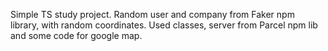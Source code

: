 Simple TS study project.
Random user and company from Faker npm library, with random coordinates. Used classes, server from Parcel npm lib and some code for google map.
